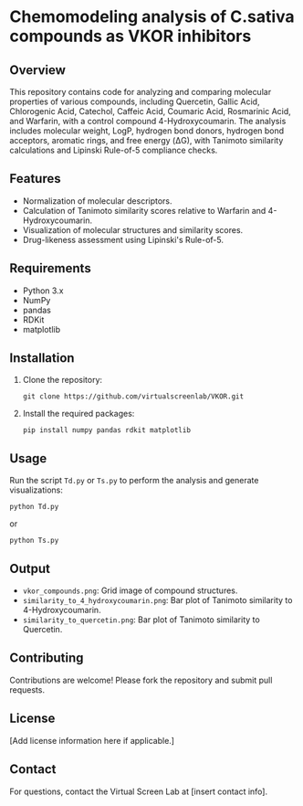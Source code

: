 # Chemomodeling analysis of C.sativa compounds as VKOR inhibitors

## Overview
This repository contains code for analyzing and comparing molecular properties of various compounds, including Quercetin, Gallic Acid, Chlorogenic Acid, Catechol, Caffeic Acid, Coumaric Acid, Rosmarinic Acid, and Warfarin, with a control compound 4-Hydroxycoumarin. The analysis includes molecular weight, LogP, hydrogen bond donors, hydrogen bond acceptors, aromatic rings, and free energy (ΔG), with Tanimoto similarity calculations and Lipinski Rule-of-5 compliance checks.

## Features
- Normalization of molecular descriptors.
- Calculation of Tanimoto similarity scores relative to Warfarin and 4-Hydroxycoumarin.
- Visualization of molecular structures and similarity scores.
- Drug-likeness assessment using Lipinski's Rule-of-5.

## Requirements
- Python 3.x
- NumPy
- pandas
- RDKit
- matplotlib

## Installation
1. Clone the repository:
   ```
   git clone https://github.com/virtualscreenlab/VKOR.git
   ```
2. Install the required packages:
   ```
   pip install numpy pandas rdkit matplotlib
   ```

## Usage
Run the script `Td.py` or `Ts.py` to perform the analysis and generate visualizations:
```
python Td.py
```
or
```
python Ts.py
```

## Output
- `vkor_compounds.png`: Grid image of compound structures.
- `similarity_to_4_hydroxycoumarin.png`: Bar plot of Tanimoto similarity to 4-Hydroxycoumarin.
- `similarity_to_quercetin.png`: Bar plot of Tanimoto similarity to Quercetin.

## Contributing
Contributions are welcome! Please fork the repository and submit pull requests.

## License
[Add license information here if applicable.]

## Contact
For questions, contact the Virtual Screen Lab at [insert contact info].

